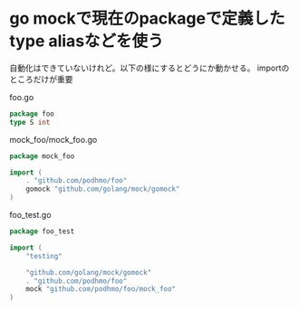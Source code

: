 # go mockで現在のpackageで定義したtype aliasなどを使う

自動化はできていないけれど。以下の様にするとどうにか動かせる。
importのところだけが重要

foo.go
```go
package foo
type S int
```

mock_foo/mock_foo.go
```go
package mock_foo

import (
	. "github.com/podhmo/foo"
	gomock "github.com/golang/mock/gomock"
)
```

foo_test.go
```go
package foo_test

import (
	"testing"

	"github.com/golang/mock/gomock"
	. "github.com/podhmo/foo"
	mock "github.com/podhmo/foo/mock_foo"
)
```
